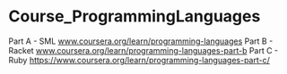 # Course_ProgrammingLanguages
Part A - SML
www.coursera.org/learn/programming-languages
Part B - Racket
www.coursera.org/learn/programming-languages-part-b
Part C - Ruby
https://www.coursera.org/learn/programming-languages-part-c/
